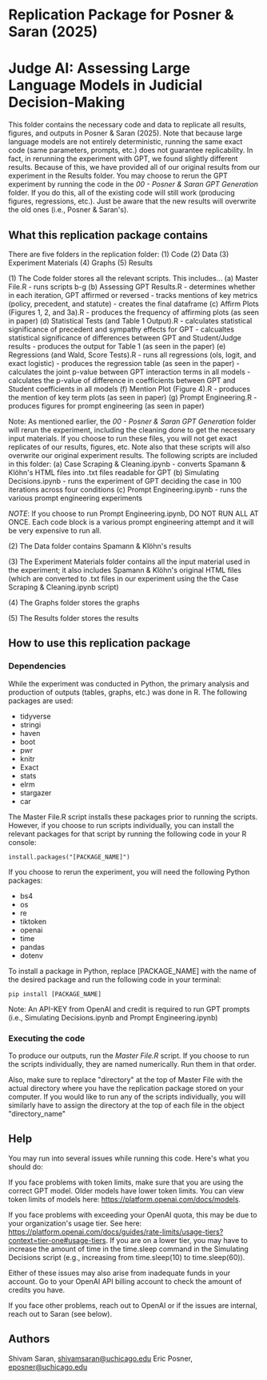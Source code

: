 # Replication Package for Posner & Saran (2025)
# Judge AI: Assessing Large Language Models in Judicial Decision-Making

This folder contains the necessary code and data to replicate all results, figures, and outputs in Posner & Saran (2025). Note that because large language models are not entirely deterministic, running the same exact code (same parameters, prompts, etc.) does not guarantee replicability. In fact, in rerunning the experiment with GPT, we found slightly different results. Because of this, we have provided all of our original results from our experiment in the Results folder. You may choose to rerun the GPT experiment by running the code in the *00 - Posner & Saran GPT Generation* folder. If you do this, all of the existing code will still work (producing figures, regressions, etc.). Just be aware that the new results will overwrite the old ones (i.e., Posner & Saran's).

## What this replication package contains

There are five folders in the replication folder: 
(1) Code
(2) Data
(3) Experiment Materials
(4) Graphs
(5) Results

(1) The Code folder stores all the relevant scripts. This includes...
    (a) Master File.R
        - runs scripts b-g
    (b) Assessing GPT Results.R 
        - determines whether in each iteration, GPT affirmed or reversed
        - tracks mentions of key metrics (policy, precedent, and statute)
        - creates the final dataframe
    (c) Affirm Plots (Figures 1, 2, and 3a).R
        - produces the frequency of affirming plots (as seen in paper)
    (d) Statistical Tests (and Table 1 Output).R
        - calculates statistical significance of precedent and sympathy effects for GPT
        - calcualtes statistical significance of differences between GPT and Student/Judge results
        - produces the output for Table 1 (as seen in the paper)
    (e) Regressions (and Wald, Score Tests).R
        - runs all regressions (ols, logit, and exact logistic)
        - produces the regression table (as seen in the paper)
        - calculates the joint p-value between GPT interaction terms in all models
        - calculates the p-value of difference in coefficients between GPT and Student coefficients in all models
    (f) Mention Plot (Figure 4).R
        - produces the mention of key term plots (as seen in paper)
    (g) Prompt Engineering.R
        - produces figures for prompt engineering (as seen in paper)
        
Note: As mentioned earlier, the *00 - Posner & Saran GPT Generation* folder will rerun the experiment, including the cleaning done to get the necessary input materials. If you choose to run these files, you will not get exact replicates of our results, figures, etc. Note also that these scripts will also overwrite our original experiment results. The following scripts are included in this folder:
    (a) Case Scraping & Cleaning.ipynb 
        - converts Spamann & Klöhn's HTML files into .txt files readable for GPT
    (b) Simulating Decisions.ipynb
        - runs the experiment of GPT deciding the case in 100 iterations across four conditions
    (c) Prompt Engineering.ipynb
        - runs the various prompt engineering experiments

*NOTE*: If you choose to run Prompt Engineering.ipynb, DO NOT RUN ALL AT ONCE. Each code block is a various prompt engineering attempt and it will be very expensive to run all. 
        
(2) The Data folder contains Spamann & Klöhn's results

(3) The Experiment Materials folder contains all the input material used in the experiment; it also includes Spamann & Klöhn's original HTML files (which are converted to .txt files in our experiment using the the Case Scraping & Cleaning.ipynb script)

(4) The Graphs folder stores the graphs

(5) The Results folder stores the results

## How to use this replication package

### Dependencies

While the experiment was conducted in Python, the primary analysis and production of outputs (tables, graphs, etc.) was done in R. The following packages are used:
- tidyverse
- stringi
- haven
- boot
- pwr
- knitr
- Exact
- stats
- elrm
- stargazer
- car

The Master File.R script installs these packages prior to running the scripts. However, if you choose to run scripts individually, you can install the relevant packages for that script by running the following code in your R console:
```
install.packages("[PACKAGE_NAME]")
```

If you choose to rerun the experiment, you will need the following Python packages:
- bs4
- os
- re
- tiktoken
- openai
- time
- pandas
- dotenv

To install a package in Python, replace [PACKAGE_NAME] with the name of the desired package and run the following code in your terminal:
```
pip install [PACKAGE_NAME]
```
Note: An API-KEY from OpenAI and credit is required to run GPT prompts (i.e., Simulating Decisions.ipynb and Prompt Engineering.ipynb)

### Executing the code

To produce our outputs, run the *Master File.R* script. If you choose to run the scripts individually, they are named numerically. Run them in that order.

Also, make sure to replace "directory" at the top of Master File with the actual directory where you have the replication package stored on your computer. If you would like to run any of the scripts individually, you will similarly have to assign the directory at the top of each file in the object "directory_name"

## Help

You may run into several issues while running this code. Here's what you should do:

If you face problems with token limits, make sure that you are using the correct GPT model. Older models have lower token limits. You can view token limits of models here: https://platform.openai.com/docs/models. 

If you face problems with exceeding your OpenAI quota, this may be due to your organization's usage tier. See here: https://platform.openai.com/docs/guides/rate-limits/usage-tiers?context=tier-one#usage-tiers. If you are on a lower tier, you may have to increase the amount of time in the time.sleep command in the Simulating Decisions script (e.g., increasing from time.sleep(10) to time.sleep(60)).

Either of these issues may also arise from inadequate funds in your account. Go to your OpenAI API billing account to check the amount of credits you have.

If you face other problems, reach out to OpenAI or if the issues are internal, reach out to Saran (see below).

## Authors

Shivam Saran, shivamsaran@uchicago.edu
Eric Posner, eposner@uchicago.edu